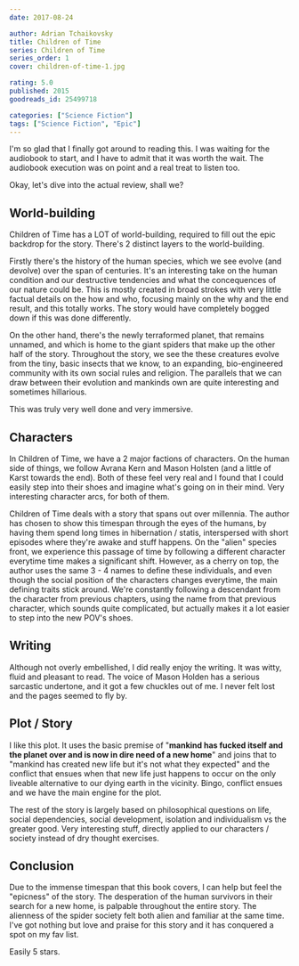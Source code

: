 ```yaml
---
date: 2017-08-24

author: Adrian Tchaikovsky
title: Children of Time
series: Children of Time
series_order: 1
cover: children-of-time-1.jpg

rating: 5.0
published: 2015
goodreads_id: 25499718

categories: ["Science Fiction"]
tags: ["Science Fiction", "Epic"]
---
```


I'm so glad that I finally got around to reading this. I was waiting for the audiobook to start, and I have to admit that it was worth the wait. The audiobook execution was on point and a real treat to listen too.

<!--more-->

Okay, let's dive into the actual review, shall we?

## World-building

Children of Time has a LOT of world-building, required to fill out the epic backdrop for the story. There's 2 distinct layers to the world-building.

Firstly there's the history of the human species, which we see evolve (and devolve) over the span of centuries. It's an interesting take on the human condition and our destructive tendencies and what the concequences of our nature could be. This is mostly created in broad strokes with very little factual details on the how and who, focusing mainly on the why and the end result, and this totally works. The story would have completely bogged down if this was done differently.

On the other hand, there's the newly terraformed planet, that remains unnamed, and which is home to the giant spiders that make up the other half of the story. Throughout the story, we see the these creatures evolve from the tiny, basic insects that we know, to an expanding, bio-engineered community with its own social rules and religion. The parallels that we can draw between their evolution and mankinds own are quite interesting and sometimes hillarious.

This was truly very well done and very immersive.

## Characters

In Children of Time, we have a 2 major factions of characters. On the human side of things, we follow Avrana Kern and Mason Holsten (and a little of Karst towards the end). Both of these feel very real and I found that I could easily step into their shoes and imagine what's going on in their mind. Very interesting character arcs, for both of them.

Children of Time deals with a story that spans out over millennia. The author has chosen to show this timespan through the eyes of the humans, by having them spend long times in hibernation / statis, interspersed with short episodes where they're awake and stuff happens. On the "alien" species front, we experience this passage of time by following a different character everytime time makes a significant shift. However, as a cherry on top, the author uses the same 3 - 4 names to define these individuals, and even though the social position of the characters changes everytime, the main defining traits stick around. We're constantly following a descendant from the character from previous chapters, using the name from that previous character, which sounds quite complicated, but actually makes it a lot easier to step into the new POV's shoes.

## Writing

Although not overly embellished, I did really enjoy the writing. It was witty, fluid and pleasant to read. The voice of Mason Holden has a serious sarcastic undertone, and it got a few chuckles out of me. I never felt lost and the pages seemed to fly by.

## Plot / Story

I like this plot. It uses the basic premise of "**mankind has fucked itself and the planet over and is now in dire need of a new home**" and joins that to "mankind has created new life but it's not what they expected" and the conflict that ensues when that new life just happens to occur on the only liveable alternative to our dying earth in the vicinity. Bingo, conflict ensues and we have the main engine for the plot.

The rest of the story is largely based on philosophical questions on life, social dependencies, social development, isolation and individualism vs the greater good. Very interesting stuff, directly applied to our characters / society instead of dry thought exercises.

## Conclusion

Due to the immense timespan that this book covers, I can help but feel the "epicness" of the story. The desperation of the human survivors in their search for a new home, is palpable throughout the entire story. The alienness of the spider society felt both alien and familiar at the same time. I've got nothing but love and praise for this story and it has conquered a spot on my fav list.

Easily 5 stars.
